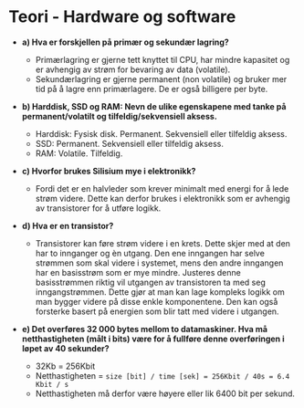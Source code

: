 # Teori - Hardware og software

- **a) Hva er forskjellen på primær og sekundær lagring?**

  - Primærlagring er gjerne tett knyttet til CPU, har mindre kapasitet og er avhengig av strøm for bevaring av data (volatile).
  - Sekundærlagring er gjerne permanent (non volatile) og bruker mer tid på å lagre enn primærlagere. De er også billigere per byte.

- **b) Harddisk, SSD og RAM: Nevn de ulike egenskapene med tanke på permanent/volatilt og tilfeldig/sekvensiell aksess.**

  - Harddisk: Fysisk disk. Permanent. Sekvensiell eller tilfeldig aksess.
  - SSD: Permanent. Sekvensiell eller tilfeldig aksess.
  - RAM: Volatile. Tilfeldig.

- **c) Hvorfor brukes Silisium mye i elektronikk?**

  - Fordi det er en halvleder som krever minimalt med energi for å lede strøm videre. Dette kan derfor brukes i elektronikk som er avhengig av transistorer for å utføre logikk.

- **d) Hva er en transistor?**

  - Transistorer kan føre strøm videre i en krets. Dette skjer med at den har to innganger og èn utgang. Den ene inngangen har selve strømmen som skal videre i systemet, mens den andre inngangen har en basisstrøm som er mye mindre. Justeres denne basisstrømmen riktig vil utgangen av transistoren ta med seg inngangstrømmen. Dette gjør at man kan lage kompleks logikk om man bygger videre på disse enkle komponentene. Den kan også forsterke basert på energien som blir tatt med videre i utgangen.

- **e) Det overføres 32 000 bytes mellom to datamaskiner. Hva må netthastigheten (målt i bits) være for å fullføre denne overføringen i løpet av 40 sekunder?**

  - 32Kb = 256Kbit
  - Netthastigheten = `size [bit] / time [sek] = 256Kbit / 40s = 6.4 Kbit / s`
  - Netthastigheten må derfor være høyere eller lik 6400 bit per sekund.
